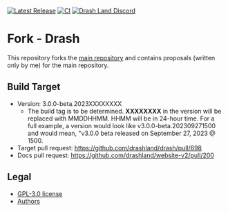 [![Latest Release](https://img.shields.io/github/release/drashland/drash.svg?color=bright_green&label=latest)](https://github.com/drashland/drash/releases/latest)
[![CI](https://img.shields.io/github/actions/workflow/status/drashland/drash/master.yml?branch=main&label=branch:main)](https://github.com/drashland/drash/actions/workflows/master.yml?query=branch%3Amain)
[![Drash Land Discord](https://img.shields.io/badge/discord-join-blue?logo=discord)](https://discord.gg/RFsCSaHRWK)

# Fork - Drash

This repository forks the [main repository](https://github.com/drashland/drash) and contains proposals (written only by me) for the main repository.

## Build Target

- Version: 3.0.0-beta.2023XXXXXXXX
  - The build tag is to be determined. __XXXXXXXX__ in the version will be replaced with MMDDHHMM. HHMM will be in 24-hour time. For a full example, a version would look like v3.0.0-beta.202309271500 and would mean, "v3.0.0 beta released on September 27, 2023 @ 1500.
- Target pull request: https://github.com/drashland/drash/pull/698
- Docs pull request: https://github.com/drashland/website-v2/pull/200

## Legal

- [GPL-3.0 license](https://github.com/crookse/fork-drash/blob/to-main/COPYING)
- [Authors](https://github.com/crookse/fork-drash/blob/to-main/AUTHORS)

